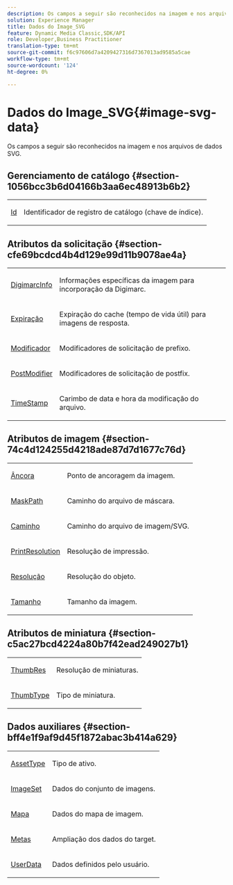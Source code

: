 ```yaml
---
description: Os campos a seguir são reconhecidos na imagem e nos arquivos de dados SVG.
solution: Experience Manager
title: Dados do Image_SVG
feature: Dynamic Media Classic,SDK/API
role: Developer,Business Practitioner
translation-type: tm+mt
source-git-commit: f6c97606d7a4209427316d7367013ad9585a5cae
workflow-type: tm+mt
source-wordcount: '124'
ht-degree: 0%

---
```



# Dados do Image_SVG{#image-svg-data}

Os campos a seguir são reconhecidos na imagem e nos arquivos de dados SVG.

## Gerenciamento de catálogo {#section-1056bcc3b6d04166b3aa6ec48913b6b2}

<table id="table_823F89CAD494441690D28F18005F774C"> 
 <tbody> 
  <tr> 
   <td colname="col1"> <p><span class="codeph"> <a href="/help/aem-is-ir-api/is-api/image-catalog/image-serving-api-ref/c-image-catalog-reference/c-image-svg-data-reference/c-image-data-reference/r-id-cat.md" type="reference" format="dita" scope="local"> Id</a></span> </p> </td> 
   <td colname="col2"> <p>Identificador de registro de catálogo (chave de índice). </p> </td> 
  </tr> 
 </tbody> 
</table>

## Atributos da solicitação {#section-cfe69bcdcd4b4d129e99d11b9078ae4a}

<table id="table_C070C676835F49918E1B3BBF81471B09"> 
 <tbody> 
  <tr> 
   <td colname="col1"> <p><span class="codeph"> <a href="../../../../../../is-api/image-catalog/image-serving-api-ref/c-image-catalog-reference/c-image-svg-data-reference/c-image-data-reference/r-digimarcinfo-cat.md#reference-4925764ed683466bb7af4b807c86f8ba" type="reference" format="dita" scope="local"> DigimarcInfo</a></span> </p> </td> 
   <td colname="col2"> <p>Informações específicas da imagem para incorporação da Digimarc. </p> </td> 
  </tr> 
  <tr> 
   <td colname="col1"> <p><span class="codeph"> <a href="../../../../../../is-api/image-catalog/image-serving-api-ref/c-image-catalog-reference/c-image-svg-data-reference/c-image-data-reference/r-expiration-cat.md#reference-a7afd668ecbb4d2da65d86259aa6a28a" type="reference" format="dita" scope="local"> Expiração</a></span> </p> </td> 
   <td colname="col2"> <p>Expiração do cache (tempo de vida útil) para imagens de resposta. </p> </td> 
  </tr> 
  <tr> 
   <td colname="col1"> <p><span class="codeph"> <a href="/help/aem-is-ir-api/is-api/image-catalog/image-serving-api-ref/c-image-catalog-reference/c-image-svg-data-reference/c-image-data-reference/r-modifier-cat.md" type="reference" format="dita" scope="local"> Modificador</a> </span> </p> </td> 
   <td colname="col2"> <p>Modificadores de solicitação de prefixo. </p> </td> 
  </tr> 
  <tr> 
   <td colname="col1"> <p><span class="codeph"> <a href="/help/aem-is-ir-api/is-api/image-catalog/image-serving-api-ref/c-image-catalog-reference/c-image-svg-data-reference/c-image-data-reference/r-postmodifier-cat.md" type="reference" format="dita" scope="local"> PostModifier</a> </span> </p> </td> 
   <td colname="col2"> <p>Modificadores de solicitação de postfix. </p> </td> 
  </tr> 
  <tr> 
   <td colname="col1"> <p><span class="codeph"> <a href="../../../../../../is-api/image-catalog/image-serving-api-ref/c-image-catalog-reference/c-image-svg-data-reference/c-image-data-reference/r-timestamp-cat.md#reference-59a27b72f4cb4a53a3baba83214c4ded" type="reference" format="dita" scope="local"> TimeStamp</a></span> </p> </td> 
   <td colname="col2"> <p>Carimbo de data e hora da modificação do arquivo. </p> </td> 
  </tr> 
 </tbody> 
</table>

## Atributos de imagem {#section-74c4d124255d4218ade87d7d1677c76d}

<table id="table_F2A33C2EB17A4EACB00DDEF7FB1BB0D4"> 
 <tbody> 
  <tr> 
   <td colname="col1"> <p><span class="codeph"> <a href="/help/aem-is-ir-api/is-api/image-catalog/image-serving-api-ref/c-image-catalog-reference/c-image-svg-data-reference/c-image-data-reference/r-anchor-cat.md" type="reference" format="dita" scope="local"> Âncora</a></span> </p> </td> 
   <td colname="col2"> <p>Ponto de ancoragem da imagem. </p> </td> 
  </tr> 
  <tr> 
   <td colname="col1"> <p><span class="codeph"> <a href="/help/aem-is-ir-api/is-api/image-catalog/image-serving-api-ref/c-image-catalog-reference/c-image-svg-data-reference/c-image-data-reference/r-maskpath-cat.md" type="reference" format="dita" scope="local"> MaskPath</a></span> </p> </td> 
   <td colname="col2"> <p>Caminho do arquivo de máscara. </p> </td> 
  </tr> 
  <tr> 
   <td colname="col1"> <p><span class="codeph"> <a href="/help/aem-is-ir-api/is-api/image-catalog/image-serving-api-ref/c-image-catalog-reference/c-image-svg-data-reference/c-image-data-reference/r-path-cat.md" type="reference" format="dita" scope="local"> Caminho</a></span> </p> </td> 
   <td colname="col2"> <p>Caminho do arquivo de imagem/SVG. </p> </td> 
  </tr> 
  <tr> 
   <td colname="col1"> <p><span class="codeph"> <a href="../../../../../../is-api/image-catalog/image-serving-api-ref/c-image-catalog-reference/c-image-svg-data-reference/c-image-data-reference/r-printresolution-cat.md#reference-4ebb2e136995470b84b7c5e10cb8e5f5" type="reference" format="dita" scope="local"> PrintResolution</a></span> </p> </td> 
   <td colname="col2"> <p>Resolução de impressão. </p> </td> 
  </tr> 
  <tr> 
   <td colname="col1"> <p><span class="codeph"> <a href="../../../../../../is-api/image-catalog/image-serving-api-ref/c-image-catalog-reference/c-image-svg-data-reference/c-image-data-reference/r-resolution-cat.md#reference-de489f5f36b64bd0831749546f8728e1" type="reference" format="dita" scope="local"> Resolução</a></span> </p> </td> 
   <td colname="col2"> <p>Resolução do objeto. </p> </td> 
  </tr> 
  <tr> 
   <td colname="col1"> <p><span class="codeph"> <a href="/help/aem-is-ir-api/is-api/image-catalog/image-serving-api-ref/c-image-catalog-reference/c-image-svg-data-reference/c-image-data-reference/r-size-cat.md" type="reference" format="dita" scope="local"> Tamanho</a></span> </p> </td> 
   <td colname="col2"> <p>Tamanho da imagem. </p> </td> 
  </tr> 
 </tbody> 
</table>

## Atributos de miniatura {#section-c5ac27bcd4224a80b7f42ead249027b1}

<table id="table_E07909B6C16F4D9686ADA381A4178E25"> 
 <tbody> 
  <tr> 
   <td colname="col1"> <p><span class="codeph"> <a href="../../../../../../is-api/image-catalog/image-serving-api-ref/c-image-catalog-reference/c-image-svg-data-reference/c-image-data-reference/r-thumbres-cat.md#reference-eedb9991397347c3bed5bd0a785c4c69" type="reference" format="dita" scope="local"> ThumbRes</a></span> </p> </td> 
   <td colname="col2"> <p>Resolução de miniaturas. </p> </td> 
  </tr> 
  <tr> 
   <td colname="col1"> <p><span class="codeph"> <a href="../../../../../../is-api/image-catalog/image-serving-api-ref/c-image-catalog-reference/c-image-svg-data-reference/c-image-data-reference/r-thumbtype-cat.md#reference-41149ddffc8749cba2f8d9c8e2611e03" type="reference" format="dita" scope="local"> ThumbType</a></span> </p> </td> 
   <td colname="col2"> <p>Tipo de miniatura. </p> </td> 
  </tr> 
 </tbody> 
</table>

## Dados auxiliares {#section-bff4e1f9af9d45f1872abac3b414a629}

<table id="table_B6A9A702F533494E85CEC1AD42EC728A"> 
 <tbody> 
  <tr> 
   <td colname="col1"> <p><span class="codeph"> <a href="/help/aem-is-ir-api/is-api/image-catalog/image-serving-api-ref/c-image-catalog-reference/c-image-svg-data-reference/c-image-data-reference/r-assettype-cat.md" type="reference" format="dita" scope="local"> AssetType</a></span> </p> </td> 
   <td colname="col2"> <p>Tipo de ativo. </p> </td> 
  </tr> 
  <tr> 
   <td colname="col1"> <p><span class="codeph"> <a href="/help/aem-is-ir-api/is-api/image-catalog/image-serving-api-ref/c-image-catalog-reference/c-image-svg-data-reference/c-image-data-reference/r-imageset-cat.md" type="reference" format="dita" scope="local"> ImageSet</a></span> </p> </td> 
   <td colname="col2"> <p>Dados do conjunto de imagens. </p> </td> 
  </tr> 
  <tr> 
   <td colname="col1"> <p><span class="codeph"> <a href="/help/aem-is-ir-api/is-api/image-catalog/image-serving-api-ref/c-image-catalog-reference/c-image-svg-data-reference/c-image-data-reference/r-map-cat.md" type="reference" format="dita" scope="local"> Mapa</a></span> </p> </td> 
   <td colname="col2"> <p>Dados do mapa de imagem. </p> </td> 
  </tr> 
  <tr> 
   <td colname="col1"> <p><span class="codeph"> <a href="/help/aem-is-ir-api/is-api/image-catalog/image-serving-api-ref/c-image-catalog-reference/c-image-svg-data-reference/c-image-data-reference/r-targets-cat.md" type="reference" format="dita" scope="local"> Metas</a></span> </p> </td> 
   <td colname="col2"> <p>Ampliação dos dados do target. </p> </td> 
  </tr> 
  <tr> 
   <td colname="col1"> <p><span class="codeph"> <a href="/help/aem-is-ir-api/is-api/image-catalog/image-serving-api-ref/c-image-catalog-reference/c-image-svg-data-reference/c-image-data-reference/r-userdata-cat.md" type="reference" format="dita" scope="local"> UserData</a></span> </p> </td> 
   <td colname="col2"> <p>Dados definidos pelo usuário. </p> </td> 
  </tr> 
 </tbody> 
</table>

